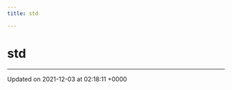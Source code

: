 ```yaml
---
title: std

---
```


# std








-------------------------------

Updated on 2021-12-03 at 02:18:11 +0000